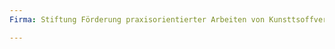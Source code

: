 ```yaml
---
Firma: Stiftung Förderung praxisorientierter Arbeiten von Kunsttsoffverarbeitung und Recyling - Dr. Berger

---
```


